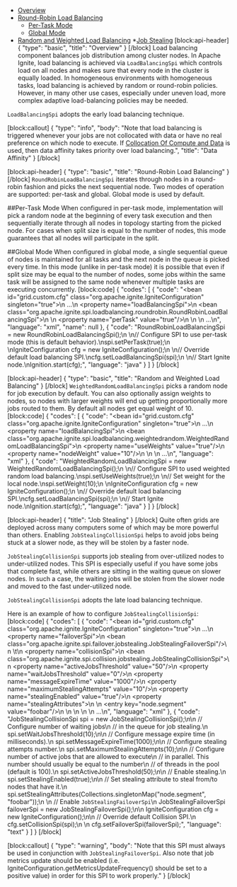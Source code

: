* [Overview](#overview)
* [Round-Robin Load Balancing](#round-robin-load-balancing)
  * [Per-Task Mode](#section-per-task-mode)
  * [Global Mode](#section-global-mode)
* [Random and Weighted Load Balancing](#random-and-weighted-load-balancing)
*[Job Stealing](#job-stealing)
[block:api-header]
{
  "type": "basic",
  "title": "Overview"
}
[/block]
Load balancing component balances job distribution among cluster nodes. In Apache Ignite, load balancing is achieved via `LoadBalancingSpi` which controls load on all nodes and makes sure that every node in the cluster is equally loaded. In homogeneous environments with homogeneous tasks, load balancing is achieved by random or round-robin policies. However, in many other use cases, especially under uneven load, more complex adaptive load-balancing policies may be needed.

`LoadBalancingSpi` adopts the early load balancing technique.

[block:callout]
{
  "type": "info",
  "body": "Note that load balancing is triggered whenever your jobs are not collocated with data or have no real preference on which node to execute. If [Collocation Of Compute and Data](doc:collocate-compute-and-data) is used, then data affinity takes priority over load balancing.",
  "title": "Data Affinity"
}
[/block]

[block:api-header]
{
  "type": "basic",
  "title": "Round-Robin Load Balancing"
}
[/block]
`RoundRobinLoadBalancingSpi` iterates through nodes in a round-robin fashion and picks the next sequential node. Two modes of operation are supported: per-task and global. Global mode is used by default.

##Per-Task Mode
When configured in per-task mode, implementation will pick a random node at the beginning of every task execution and then sequentially iterate through all nodes in topology starting from the picked node. For cases when split size is equal to the number of nodes, this mode guarantees that all nodes will participate in the split.

##Global Mode
When configured in global mode, a single sequential queue of nodes is maintained for all tasks and the next node in the queue is picked every time. In this mode (unlike in per-task mode) it is possible that even if split size may be equal to the number of nodes, some jobs within the same task will be assigned to the same node whenever multiple tasks are executing concurrently.
[block:code]
{
  "codes": [
    {
      "code": "<bean id=\"grid.custom.cfg\" class=\"org.apache.ignite.IgniteConfiguration\" singleton=\"true\">\n  ...\n  <property name=\"loadBalancingSpi\">\n    <bean class=\"org.apache.ignite.spi.loadbalancing.roundrobin.RoundRobinLoadBalancingSpi\">\n      <!-- Set to per-task round-robin mode (this is default behavior). -->\n      <property name=\"perTask\" value=\"true\"/>\n    </bean>\n  </property>\n  ...\n</bean>",
      "language": "xml",
      "name": null
    },
    {
      "code": "RoundRobinLoadBalancingSpi = new RoundRobinLoadBalancingSpi();\n \n// Configure SPI to use per-task mode (this is default behavior).\nspi.setPerTask(true);\n \nIgniteConfiguration cfg = new IgniteConfiguration();\n \n// Override default load balancing SPI.\ncfg.setLoadBalancingSpi(spi);\n \n// Start Ignite node.\nIgnition.start(cfg);",
      "language": "java"
    }
  ]
}
[/block]

[block:api-header]
{
  "type": "basic",
  "title": "Random and Weighted Load Balancing"
}
[/block]
`WeightedRandomLoadBalancingSpi` picks a random node for job execution by default. You can also optionally assign weights to nodes, so nodes with larger weights will end up getting proportionally more jobs routed to them. By default all nodes get equal weight of 10.
[block:code]
{
  "codes": [
    {
      "code": "<bean id=\"grid.custom.cfg\" class=\"org.apache.ignite.IgniteConfiguration\" singleton=\"true\">\n  ...\n  <property name=\"loadBalancingSpi\">\n    <bean class=\"org.apache.ignite.spi.loadbalancing.weightedrandom.WeightedRandomLoadBalancingSpi\">\n      <property name=\"useWeights\" value=\"true\"/>\n      <property name=\"nodeWeight\" value=\"10\"/>\n    </bean>\n  </property>\n  ...\n</bean>",
      "language": "xml"
    },
    {
      "code": "WeightedRandomLoadBalancingSpi = new WeightedRandomLoadBalancingSpi();\n \n// Configure SPI to used weighted random load balancing.\nspi.setUseWeights(true);\n \n// Set weight for the local node.\nspi.setWeight(10);\n \nIgniteConfiguration cfg = new IgniteConfiguration();\n \n// Override default load balancing SPI.\ncfg.setLoadBalancingSpi(spi);\n \n// Start Ignite node.\nIgnition.start(cfg);",
      "language": "java"
    }
  ]
}
[/block]

[block:api-header]
{
  "title": "Job Stealing"
}
[/block]
Quite often grids are deployed across many computers some of which may be more powerful than others. Enabling `JobStealingCollisionSpi` helps to avoid jobs being stuck at a slower node, as they will be stolen by a faster node.

`JobStealingCollisionSpi` supports job stealing from over-utilized nodes to under-utilized nodes. This SPI is especially useful if you have some jobs that complete fast, while others are sitting in the waiting queue on slower nodes. In such a case, the waiting jobs will be stolen from the slower node and moved to the fast under-utilized node.

`JobStealingCollisionSpi` adopts the late load balancing technique.

Here is an example of how to configure `JobStealingCollisionSpi`:
[block:code]
{
  "codes": [
    {
      "code": "<bean id=\"grid.custom.cfg\" class=\"org.apache.ignite.IgniteConfiguration\" singleton=\"true\">\n  ...\n  <property name=\"failoverSpi\">\n     <bean class=\"org.apache.ignite.spi.failover.jobstealing.JobStealingFailoverSpi\"/>\n \t</property>\n  <property name=\"collisionSpi\">\n    <bean class=\"org.apache.ignite.spi.collision.jobstealing.JobStealingCollisionSpi\">\n      <property name=\"activeJobsThreshold\" value=\"50\"/>\n      <property name=\"waitJobsThreshold\" value=\"0\"/>\n      <property name=\"messageExpireTime\" value=\"1000\"/>\n      <property name=\"maximumStealingAttempts\" value=\"10\"/>\n      <property name=\"stealingEnabled\" value=\"true\"/>\n      <property name=\"stealingAttributes\">\n        <map>\n            <entry key=\"node.segment\" value=\"foobar\"/>\n        </map>\n      </property>\n    </bean>\n  </property>\n  ...\n</bean>",
      "language": "xml"
    },
    {
      "code": "JobStealingCollisionSpi spi = new JobStealingCollisionSpi();\n\n // Configure number of waiting jobs\n // in the queue for job stealing.\n spi.setWaitJobsThreshold(10);\n\n // Configure message expire time (in milliseconds).\n spi.setMessageExpireTime(1000);\n\n // Configure stealing attempts number.\n spi.setMaximumStealingAttempts(10);\n\n // Configure number of active jobs that are allowed to execute\n // in parallel. This number should usually be equal to the number\n // of threads in the pool (default is 100).\n spi.setActiveJobsThreshold(50);\n\n // Enable stealing.\n spi.setStealingEnabled(true);\n\n // Set stealing attribute to steal from/to nodes that have it.\n spi.setStealingAttributes(Collections.singletonMap(\"node.segment\", \"foobar\"));\n \n // Enable `JobStealingFailoverSpi`\n JobStealingFailoverSpi failoverSpi = new JobStealingFailoverSpi();\n\n IgniteConfiguration cfg = new IgniteConfiguration();\n\n // Override default Collision SPI.\n cfg.setCollisionSpi(spi);\n \n cfg.setFailoverSpi(failoverSpi);",
      "language": "text"
    }
  ]
}
[/block]

[block:callout]
{
  "type": "warning",
  "body": "Note that this SPI must always be used in conjunction with `JobStealingFailoverSpi`. Also note that job metrics update should be enabled (i.e. IgniteConfiguration.getMetricsUpdateFrequency() should be set to a positive value) in order for this SPI to work properly."
}
[/block]